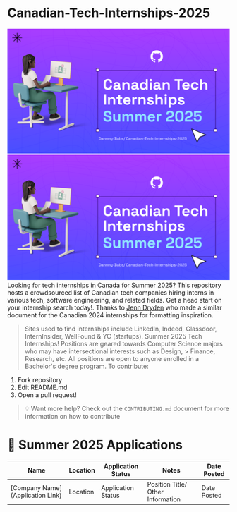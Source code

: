 # Canadian-Tech-Internships-2025

![Canadian-Tech-Internships-Summer-2024.png](/Banner/Banner.png)
![Canadian-Tech-Internships-Summer-2024-Image-2.png](/Banner/Banner.png)
Looking for tech internships in Canada for Summer 2025? This repository hosts a crowdsourced list of Canadian tech companies hiring interns in various tech, software engineering, and related fields. Get a head start on your internship search today!. Thanks to [Jenn Dryden](https://github.com/elaine-zheng/summer2020internships) who made a similar document for the Canadian 2024 internships for formatting inspiration.
 
> Sites used to find internships include LinkedIn, Indeed, Glassdoor, InternInsider, WellFound & YC (startups).
Summer 2025 Tech Internships!
> Positions are geared towards Computer Science majors who may have intersectional interests such as Design, > Finance, Research, etc. All positions are open to anyone enrolled in a Bachelor's degree program.
To contribute:

1.  Fork repository
2.  Edit README.md
3.  Open a pull request!

> 💡 Want more help? Check out the `CONTRIBUTING.md` document for more information on how to contribute

# 🎉 Summer 2025 Applications

| Name | Location | Application Status | Notes | Date Posted |
| ---- | -------- | ----------------- | ----- | ----------- |
| [Company Name](Application Link) |Location | Application Status | Position Title/ Other Information | Date Posted |
